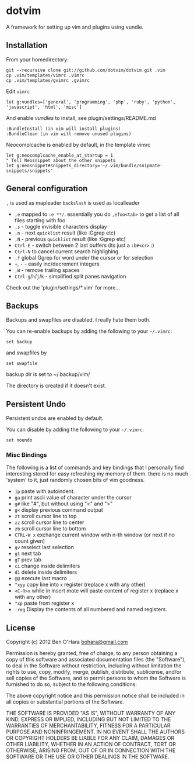 dotvim
======

A framework for setting up vim and plugins using vundle.

Installation
------------

From your homedirectory:

    git --recursive clone git://github.com/dotvim/dotvim.git .vim
    cp .vim/templates/vimrc .vimrc
    cp .vim/templates/gvimrc .gvimrc

Edit `vimrc`

    let g:vundles=['general', 'programming', 'php', 'ruby', 'python', 'javascript', 'html', 'misc']

And enable *vundles* to install, see plugin/settings/README.md

    :BundleInstall (in vim will install plugins)
    :BundleClean (in vim will remove unused plugins)


Neocomplcache is enabled by default, in the template vimrc

    let g:neocomplcache_enable_at_startup = 1
    " Tell Neosnippet about the other snippets
    let g:neosnippet#snippets_directory='~/.vim/bundle/snipmate-snippets/snippets'

General configuration
---------------------

`,` is used as mapleader
`backslash` is used as localleader

* `,e` mapped to `:e **/`. essentially you do `,efoo<tab>` to get a list of all files starting with foo
* `,s` - toggle invisible characters display
* `,n` - next `quicklist` result (like :Ggrep etc)
* `,N` - previous `quicklist` result (like :Ggrep etc)
* `Ctrl-E` - switch between 2 last buffers  (its just a `:b#<cr>` :)
* `Ctrl-N` to cancel current search highlighing
* `,f` global Ggrep for word under the cursor or for selection
* `+`, `-` - easily inc/decrement integers
* `,W` - remove trailing spaces
* `Ctrl-g`/`h`/`j`/`k` - simplified split panes navigation

Check out the 'plugin/settings/\*.vim' for more...

Backups
-------

Backups and swapfiles are disabled. I really hate them both.

You can re-enable backups by adding the following to your `~/.vimrc`:

    set backup

 and swapfiles by

    set swapfile

backup dir is set to ~/.backup/vim/

The directory is created if it doesn't exist.

Persistent Undo
---------------

Persistent undos are enabled by default.

You can disable by adding the following to your `~/.vimrc`:

    set noundo

### Misc Bindings

The following is a list of commands and key bindings that I personally find interesting
stored for easy refreshing my memory of them. there is no much 'system' to it, just
randomly chosen bits of vim goodness.

* `]p` paste with autoindent.
* `ga` print ascii value of character under the cursor
* `g#` like "#", but without using "\<" and "\>"
* `g<` display previous command output
* `zt` scroll cursor line to top
* `zz` scroll cursor line to center
* `zb` scroll cursor line to bottom
* `CTRL-W x` exchange current window with n-th window (or next if no count given)
* `gv` reselect last selection
* `gt` next tab
* `gT` prev tab
* `ci` change inside delimiters
* `di` delete inside delimiters
* `@@` execute last macro
* `"xyy` copy line into `x` register (replace x with any other)
* `<C-R>x` while in insert mote will paste content of register x (replace x with any other)
* `"xp` paste from register x
* `:reg` Display the contents of all numbered and named registers.

License
-------

Copyright (c) 2012 Ben O'Hara <bohara@gmail.com>

Permission is hereby granted, free of charge, to any person obtaining a copy of
this software and associated documentation files (the "Software"), to deal in
the Software without restriction, including without limitation the rights to
use, copy, modify, merge, publish, distribute, sublicense, and/or sell copies
of the Software, and to permit persons to whom the Software is furnished to do
so, subject to the following conditions:

The above copyright notice and this permission notice shall be included in all
copies or substantial portions of the Software.

THE SOFTWARE IS PROVIDED "AS IS", WITHOUT WARRANTY OF ANY KIND, EXPRESS OR
IMPLIED, INCLUDING BUT NOT LIMITED TO THE WARRANTIES OF MERCHANTABILITY,
FITNESS FOR A PARTICULAR PURPOSE AND NONINFRINGEMENT. IN NO EVENT SHALL THE
AUTHORS OR COPYRIGHT HOLDERS BE LIABLE FOR ANY CLAIM, DAMAGES OR OTHER
LIABILITY, WHETHER IN AN ACTION OF CONTRACT, TORT OR OTHERWISE, ARISING FROM,
OUT OF OR IN CONNECTION WITH THE SOFTWARE OR THE USE OR OTHER DEALINGS IN THE
SOFTWARE.

[1]: https://github.com/dotphiles/dotvim/contributors
[2]: https://github.com/dotphiles/dotvim/issues
[3]: http://help.github.com/win-set-up-git/
[4]: http://rogerdudler.github.com/git-guide/
[5]: http://help.github.com/fork-a-repo/
[6]: http://help.github.com/send-pull-requests/
[7]: http://nvie.com/posts/a-successful-git-branching-model/
[8]: http://www.twitter.com/nvie
[9]: https://github.com/nvie/gitflow
[10]: https://github.com/nvie/gitflow/wiki/Installation
[11]: http://tbaggery.com/2008/04/19/a-note-about-git-commit-messages.html

